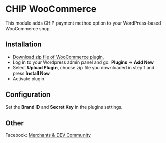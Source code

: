 # CHIP WooCommerce

This module adds CHIP payment method option to your WordPress-based WooCommerce shop.

## Installation

* [Download zip file of WooCommerce plugin.](https://github.com/CHIPAsia/chip-woocommerce/archive/master.zip)
* Log in to your Wordpress admin panel and go: **Plugins** -> **Add New**
* Select **Upload Plugin**, choose zip file you downloaded in step 1 and press **Install Now**
* Activate plugin

## Configuration

Set the **Brand ID** and **Secret Key** in the plugins settings.

## Other

Facebook: [Merchants & DEV Community](https://www.facebook.com/groups/3210496372558088)